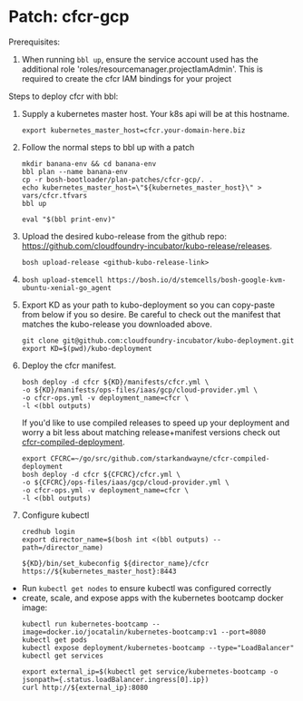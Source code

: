 # Patch: cfcr-gcp

Prerequisites:

1. When running `bbl up`, ensure the service account used has the additional role 'roles/resourcemanager.projectIamAdmin'.
   This is required to create the cfcr IAM bindings for your project

Steps to deploy cfcr with bbl:

1. Supply a kubernetes master host. Your k8s api will be at this hostname.
    ```
    export kubernetes_master_host=cfcr.your-domain-here.biz
    ```
1. Follow the normal steps to bbl up with a patch
    ```
    mkdir banana-env && cd banana-env
    bbl plan --name banana-env
    cp -r bosh-bootloader/plan-patches/cfcr-gcp/. .
    echo kubernetes_master_host=\"${kubernetes_master_host}\" > vars/cfcr.tfvars
    bbl up

    eval "$(bbl print-env)"
    ```

1. Upload the desired kubo-release from the github repo: https://github.com/cloudfoundry-incubator/kubo-release/releases.
   ```
   bosh upload-release <github-kubo-release-link>
   ```

1. `bosh upload-stemcell https://bosh.io/d/stemcells/bosh-google-kvm-ubuntu-xenial-go_agent`

1. Export KD as your path to kubo-deployment so you can copy-paste from below if you so desire.
   Be careful to check out the manifest that matches the kubo-release you downloaded above.
   ```
   git clone git@github.com:cloudfoundry-incubator/kubo-deployment.git
   export KD=$(pwd)/kubo-deployment
   ```

1. Deploy the cfcr manifest.
   ```
   bosh deploy -d cfcr ${KD}/manifests/cfcr.yml \
   -o ${KD}/manifests/ops-files/iaas/gcp/cloud-provider.yml \
   -o cfcr-ops.yml -v deployment_name=cfcr \
   -l <(bbl outputs)
   ```

   If you'd like to use compiled releases to speed up your deployment and worry a bit less about matching release+manifest versions check out [cfcr-compiled-deployment](https://github.com/starkandwayne/cfcr-compiled-deployment).
   ```
   export CFCRC=~/go/src/github.com/starkandwayne/cfcr-compiled-deployment
   bosh deploy -d cfcr ${CFCRC}/cfcr.yml \
   -o ${CFCRC}/ops-files/iaas/gcp/cloud-provider.yml \
   -o cfcr-ops.yml -v deployment_name=cfcr \
   -l <(bbl outputs)
   ```

1. Configure kubectl
   ```
   credhub login
   export director_name=$(bosh int <(bbl outputs) --path=/director_name)
   
   ${KD}/bin/set_kubeconfig ${director_name}/cfcr https://${kubernetes_master_host}:8443
   ```

 - Run `kubectl get nodes` to ensure kubectl was configured correctly
 - create, scale, and expose apps with the kubernetes bootcamp docker image:
   ```
   kubectl run kubernetes-bootcamp --image=docker.io/jocatalin/kubernetes-bootcamp:v1 --port=8080
   kubectl get pods
   kubectl expose deployment/kubernetes-bootcamp --type="LoadBalancer"
   kubectl get services

   export external_ip=$(kubectl get service/kubernetes-bootcamp -o jsonpath={.status.loadBalancer.ingress[0].ip})
   curl http://${external_ip}:8080
   ```

